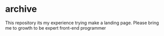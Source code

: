 # archive
This repository its my experience trying make a landing page. 
Please bring me to growth to be expert front-end programmer
